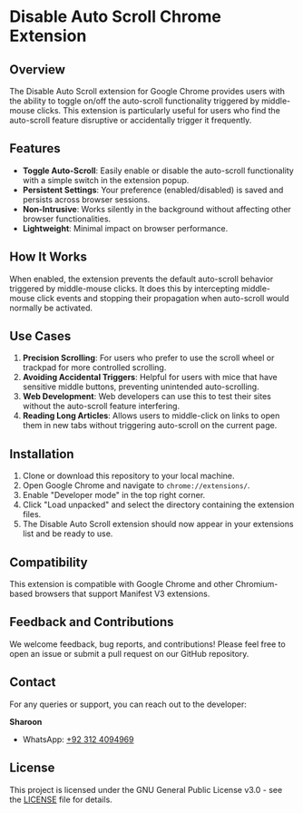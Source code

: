 # Disable Auto Scroll Chrome Extension

## Overview

The Disable Auto Scroll extension for Google Chrome provides users with the ability to toggle on/off the auto-scroll functionality triggered by middle-mouse clicks. This extension is particularly useful for users who find the auto-scroll feature disruptive or accidentally trigger it frequently.

## Features

- **Toggle Auto-Scroll**: Easily enable or disable the auto-scroll functionality with a simple switch in the extension popup.
- **Persistent Settings**: Your preference (enabled/disabled) is saved and persists across browser sessions.
- **Non-Intrusive**: Works silently in the background without affecting other browser functionalities.
- **Lightweight**: Minimal impact on browser performance.

## How It Works

When enabled, the extension prevents the default auto-scroll behavior triggered by middle-mouse clicks. It does this by intercepting middle-mouse click events and stopping their propagation when auto-scroll would normally be activated.

## Use Cases

1. **Precision Scrolling**: For users who prefer to use the scroll wheel or trackpad for more controlled scrolling.
2. **Avoiding Accidental Triggers**: Helpful for users with mice that have sensitive middle buttons, preventing unintended auto-scrolling.
3. **Web Development**: Web developers can use this to test their sites without the auto-scroll feature interfering.
4. **Reading Long Articles**: Allows users to middle-click on links to open them in new tabs without triggering auto-scroll on the current page.

## Installation

1. Clone or download this repository to your local machine.
2. Open Google Chrome and navigate to `chrome://extensions/`.
3. Enable "Developer mode" in the top right corner.
4. Click "Load unpacked" and select the directory containing the extension files.
5. The Disable Auto Scroll extension should now appear in your extensions list and be ready to use.

## Compatibility

This extension is compatible with Google Chrome and other Chromium-based browsers that support Manifest V3 extensions.

## Feedback and Contributions

We welcome feedback, bug reports, and contributions! Please feel free to open an issue or submit a pull request on our GitHub repository.

## Contact

For any queries or support, you can reach out to the developer:

**Sharoon**
- WhatsApp: [+92 312 4094969](https://wa.me/923124094969)

## License

This project is licensed under the GNU General Public License v3.0 - see the [LICENSE](LICENSE) file for details.
